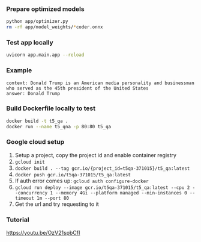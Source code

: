 ### Prepare optimized models

```bash
python app/optimizer.py
rm -rf app/model_weights/*coder.onnx
```


### Test app locally

```bash
uvicorn app.main.app --reload
```


### Example

```
context: Donald Trump is an American media personality and businessman who served as the 45th president of the United States
answer: Donald Trump
```


### Build Dockerfile locally to test

```bash
docker build -t t5_qa .
docker run --name t5_qna -p 80:80 t5_qa
```


### Google cloud setup

1. Setup a project, copy the project id and enable container registry
2. `gcloud init`
3. `docker build . --tag gcr.io/{project_id=t5qa-371015}/t5_qa:latest`
4. `docker push gcr.io/t5qa-371015/t5_qa:latest`
5. If auth error comes up: `gcloud auth configure-docker`
6. `gcloud run deploy --image gcr.io/t5qa-371015/t5_qa:latest --cpu 2 --concurrency 1 --memory 4Gi --platform managed --min-instances 0 --timeout 1m --port 80`
7. Get the url and try requesting to it


### Tutorial

https://youtu.be/OzV21spbCfI
